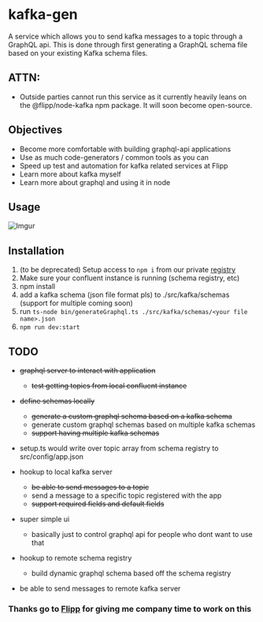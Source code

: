 # kafka-gen

A service which allows you to send kafka messages to a topic through a GraphQL api. This is done through first generating a GraphQL schema file based on your existing Kafka schema files.


## ATTN:

* Outside parties cannot run this service as it currently heavily leans on
the @flipp/node-kafka npm package. It will soon become open-source.

## Objectives

* Become more comfortable with building graphql-api applications
* Use as much code-generators / common tools as you can
* Speed up test and automation for kafka related services at Flipp
* Learn more about kafka myself
* Learn more about graphql and using it in node

## Usage

![Imgur](https://i.imgur.com/ofhPUxS.gif)

<to be filled>
 
## Installation

1. (to be deprecated) Setup access to `npm i` from our private [registry](https://confluence.wishabi.com/pages/viewpage.action?pageId=25738928#FlippLibraries(NodeModuleandRubyGems)-SetupArtifactoryforNPM)
1. Make sure your confluent instance is running (schema registry, etc)
1. npm install
1. add a kafka schema (json file format pls) to ./src/kafka/schemas (support for multiple coming soon)
1. run `ts-node bin/generateGraphql.ts ./src/kafka/schemas/<your file name>.json`
1. `npm run dev:start`

## TODO

* ~~graphql server to interact with application~~
  * ~~test getting topics from local confluent instance~~
* ~~define schemas locally~~
  * ~~generate a custom graphql schema based on a kafka schema~~
  * generate custom graphql schemas based on multiple kafka schemas 
  * ~~support having multiple kafka schemas~~
* setup.ts would write over topic array from schema registry to src/config/app.json
* hookup to local kafka server
  * ~~be able to send messages to a topic~~
  * send a message to a specific topic registered with the app
  * ~~support required fields and default fields~~
* super simple ui
  * basically just to control graphql api for people who dont want to use that

* hookup to remote schema registry
  * build dynamic graphql schema based off the schema registry
* be able to send messages to remote kafka server


### Thanks go to [Flipp](https://corp.flipp.com/) for giving me company time to work on this
